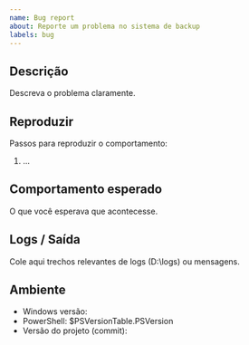 ```yaml
---
name: Bug report
about: Reporte um problema no sistema de backup
labels: bug
---
```


## Descrição

Descreva o problema claramente.

## Reproduzir

Passos para reproduzir o comportamento:
1. ...

## Comportamento esperado

O que você esperava que acontecesse.

## Logs / Saída

Cole aqui trechos relevantes de logs (D:\logs) ou mensagens.

## Ambiente
- Windows versão:
- PowerShell: $PSVersionTable.PSVersion
- Versão do projeto (commit):
